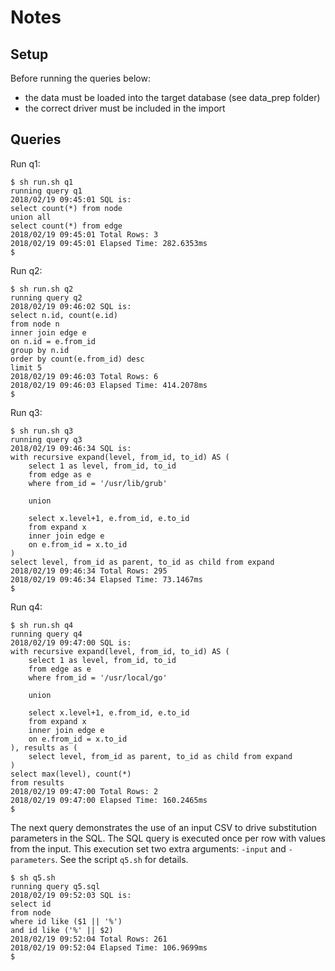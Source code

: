 # Notes 

## Setup 
Before running the queries below:
- the data must be loaded into the target database (see data_prep folder)
- the correct driver must be included in the import

## Queries
Run q1:
```
$ sh run.sh q1
running query q1
2018/02/19 09:45:01 SQL is:
select count(*) from node
union all
select count(*) from edge
2018/02/19 09:45:01 Total Rows: 3
2018/02/19 09:45:01 Elapsed Time: 282.6353ms
$
```

Run q2:
```
$ sh run.sh q2
running query q2
2018/02/19 09:46:02 SQL is:
select n.id, count(e.id)
from node n
inner join edge e
on n.id = e.from_id
group by n.id
order by count(e.from_id) desc
limit 5
2018/02/19 09:46:03 Total Rows: 6
2018/02/19 09:46:03 Elapsed Time: 414.2078ms
$
```

Run q3:
```
$ sh run.sh q3
running query q3
2018/02/19 09:46:34 SQL is:
with recursive expand(level, from_id, to_id) AS (
    select 1 as level, from_id, to_id
    from edge as e
    where from_id = '/usr/lib/grub'

    union

    select x.level+1, e.from_id, e.to_id
    from expand x
    inner join edge e
    on e.from_id = x.to_id
)
select level, from_id as parent, to_id as child from expand
2018/02/19 09:46:34 Total Rows: 295
2018/02/19 09:46:34 Elapsed Time: 73.1467ms
$
```

Run q4:
```
$ sh run.sh q4
running query q4
2018/02/19 09:47:00 SQL is:
with recursive expand(level, from_id, to_id) AS (
    select 1 as level, from_id, to_id
    from edge as e
    where from_id = '/usr/local/go'

    union

    select x.level+1, e.from_id, e.to_id
    from expand x
    inner join edge e
    on e.from_id = x.to_id
), results as (
    select level, from_id as parent, to_id as child from expand
)
select max(level), count(*)
from results
2018/02/19 09:47:00 Total Rows: 2
2018/02/19 09:47:00 Elapsed Time: 160.2465ms
$
```

The next query demonstrates the use of an input CSV to drive 
substitution parameters in the SQL. The SQL query is executed
once per row with values from the input.
This execution set two extra arguments: `-input` and `-parameters`.
See the script `q5.sh` for details.
```
$ sh q5.sh
running query q5.sql
2018/02/19 09:52:03 SQL is:
select id
from node
where id like ($1 || '%')
and id like ('%' || $2)
2018/02/19 09:52:04 Total Rows: 261
2018/02/19 09:52:04 Elapsed Time: 106.9699ms
$
```
